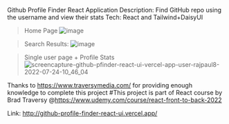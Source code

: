 Github Profile Finder React Application
Description: Find GitHub repo using the username and view their stats
Tech: React and Tailwind+DaisyUI

> Home Page
![image](https://user-images.githubusercontent.com/79795938/180633232-aeb60600-f47e-4677-8e60-d03f3e417be8.png)

>Search Results:
![image](https://user-images.githubusercontent.com/79795938/180633260-d60632e9-21fb-4847-8cd1-fff1eaa5aadf.png)

> Single user page + Profile Stats
![screencapture-github-pfinder-react-ui-vercel-app-user-rajpaul8-2022-07-24-10_46_04](https://user-images.githubusercontent.com/79795938/180633295-24a44d89-4cc9-4a98-a3ff-3d81becbcda6.png)

Thanks to https://www.traversymedia.com/ for providing enough knowledge to complete this project #This project is part of React course by Brad Traversy @https://www.udemy.com/course/react-front-to-back-2022

Link: http://github-profile-finder-react-ui.vercel.app/
